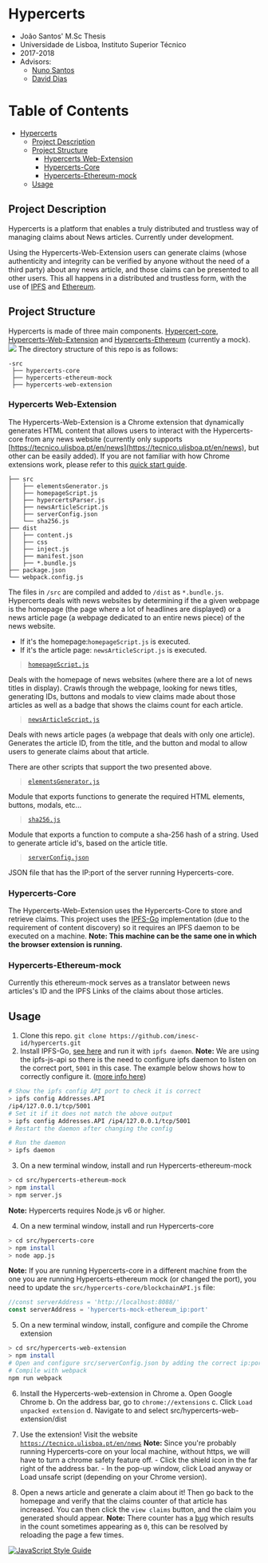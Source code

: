 # Hypercerts

- João Santos' M.Sc Thesis
- Universidade de Lisboa, Instituto Superior Técnico
- 2017-2018
- Advisors: 
  - [Nuno Santos](http://www.gsd.inesc-id.pt/~nsantos/)
  - [David Dias](http://daviddias.me/)
  
Table of Contents
=================

   * [Hypercerts](#hypercerts)
      * [Project Description](#project-description)
      * [Project Structure](#project-structure)
         * [Hypercerts Web-Extension](#hypercerts-web-extension)
         * [Hypercerts-Core](#hypercerts-core)
         * [Hypercerts-Ethereum-mock](#hypercerts-ethereum-mock)
      * [Usage](#usage)

## Project Description

Hypercerts is a platform that enables a truly distributed and trustless way of managing claims about News articles.
Currently under development.

Using the Hypercerts-Web-Extension users can generate claims  (whose authenticity and integrity can be verified by anyone without the need of a third party) about any news article, and those claims can be presented to all other users. This all happens in a distributed and trustless form, with the use of [IPFS](https://ipfs.io) and [Ethereum](https://www.ethereum.org).

## Project Structure
Hypercerts is made of three main components. [Hypercert-core](https://github.com/inesc-id/hypercerts/tree/master/src/hypercerts-core), [Hypercerts-Web-Extension](https://github.com/inesc-id/hypercerts/tree/master/src/hypercerts-web-extension) and [Hypercerts-Ethereum](https://github.com/inesc-id/hypercerts/tree/master/src/hypercerts-ethereum-mock) (currently a mock).
![](https://github.com/inesc-id/hypercerts-pm/blob/master/images/hc-arch2.jpg?raw=true)
The directory structure of this repo is as follows:
```
-src
 ├── hypercerts-core
 ├── hypercerts-ethereum-mock
 ├── hypercerts-web-extension
 ```
### Hypercerts Web-Extension
The Hypercerts-Web-Extension is a Chrome extension that dynamically generates HTML content that allows users to interact with the Hypercerts-core from any news website (currently only supports [https://tecnico.ulisboa.pt/en/news](https://tecnico.ulisboa.pt/en/news), but other can be easily added).
If you are not familiar with how Chrome extensions work, please refer to this [quick start guide](https://developer.chrome.com/extensions/getstarted).
```
├── src
│   ├── elementsGenerator.js
│   ├── homepageScript.js
│   ├── hypercertsParser.js
│   ├── newsArticleScript.js
│   ├── serverConfig.json
│   └── sha256.js
├── dist
│   ├── content.js
│   ├── css
│   ├── inject.js
│   ├── manifest.json
│   ├── *.bundle.js
├── package.json
└── webpack.config.js
```

The files in `/src` are compiled and added to `/dist` as `*.bundle.js`.
Hypercerts deals with news websites by determining if the a given webpage is the homepage (the page where a lot of headlines are displayed) or a news article page (a webpage dedicated to an entire news piece) of the news website. 
- If it's the homepage:`homepageScript.js` is executed.
- If it's the article page: `newsArticleScript.js` is executed. 
 
> [`homepageScript.js`](https://github.com/inesc-id/hypercerts/blob/weekly-goals-build-extension/src/hypercerts-web-extension/src/homepageScript.js)

Deals with the homepage of news websites (where there are a lot of news titles in display). Crawls through the webpage, looking for news titles, generating IDs, buttons and modals to view claims made about those articles as well as a badge that shows the claims count for each article. 

> [`newsArticleScript.js`](https://github.com/inesc-id/hypercerts/blob/weekly-goals-build-extension/src/hypercerts-web-extension/src/newsArticleScript.js)

Deals with news article pages (a webpage that deals with only one article). Generates the article ID, from the title, and the button and modal to allow users to generate claims about that article.

There are other scripts that support the two presented above.
> [`elementsGenerator.js`](https://github.com/inesc-id/hypercerts/blob/weekly-goals-build-extension/src/hypercerts-web-extension/src/elementsGenerator.js)

Module that exports functions to generate the required HTML elements, buttons, modals, etc...

> [`sha256.js`](https://github.com/inesc-id/hypercerts/blob/weekly-goals-build-extension/src/hypercerts-web-extension/src/sha256.js)

Module that exports a function to compute a sha-256 hash of a string. Used to generate article id's, based on the article title.

> [`serverConfig.json`](https://github.com/inesc-id/hypercerts/blob/weekly-goals-build-extension/src/hypercerts-web-extension/src/serverConfig.json)

JSON file that has the IP:port of the server running Hypercerts-core.

### Hypercerts-Core

The Hypercerts-Web-Extension uses the Hypercerts-Core to store and retrieve claims.
This project uses the [IPFS-Go](https://github.com/ipfs/go-ipfs) implementation (due to the requirement of content discovery) so it requires an IPFS daemon to be executed on a machine. 
**Note: This machine can be the same one in which the browser extension is running.**

### Hypercerts-Ethereum-mock
Currently this ethereum-mock serves as a translator between news articles's ID and the IPFS Links of the claims about those articles.

## Usage
1. Clone this repo.
`git clone https://github.com/inesc-id/hypercerts.git` 
2. Install IPFS-Go, [see here](https://github.com/ipfs/go-ipfs#install) and run it with `ipfs daemon`.
**Note:** We are using the ipfs-js-api so there is the need to configure ipfs daemon to listen on the correct port, `5001` in this case. The example below shows how to correctly configure it. ([more info here](https://github.com/ipfs/js-ipfs-api#install))
```sh
# Show the ipfs config API port to check it is correct
> ipfs config Addresses.API
/ip4/127.0.0.1/tcp/5001
# Set it if it does not match the above output
> ipfs config Addresses.API /ip4/127.0.0.1/tcp/5001
# Restart the daemon after changing the config

# Run the daemon
> ipfs daemon
```
3. On a new terminal window, install and run Hypercerts-ethereum-mock
```sh
> cd src/hypercerts-ethereum-mock
> npm install
> npm server.js
```
**Note:** Hypercerts requires Node.js v6 or higher.

4. On a new terminal window, install and run Hypercerts-core
```sh
> cd src/hypercerts-core
> npm install
> node app.js
```

**Note:** If you are running Hypercerts-core in a different machine from the one you are running Hypercerts-ethereum mock (or changed the port), you need to update the `src/hypercerts-core/blockchainAPI.js` file:
```js
//const serverAddress = 'http://localhost:8088/'
const serverAddress = 'hypercerts-mock-ethereum_ip:port'
```



5. On a new terminal window, install, configure and compile the Chrome extension
```sh
> cd src/hypercerts-web-extension
> npm install
# Open and configure src/serverConfig.json by adding the correct ip:port of your running IPFS daemon in serverAddress (ignore the _serverAddress)
# Compile with webpack
npm run webpack
```
6. Install the Hypercerts-web-extension in Chrome
    a. Open Google Chrome
    b. On the address bar, go to `chrome://extensions`
    c. Click `Load unpacked extension`
    d. Navigate to and select src/hypercerts-web-extension/dist

7. Use the extension! Visit the website [`https://tecnico.ulisboa.pt/en/news`](https://tecnico.ulisboa.pt/en/news)
**Note:** Since you're probably running Hypercerts-core on your local machine, without https, we will have to turn a chrome safety feature off.
            - Click the shield icon in the far right of the address bar.
            - In the pop-up window, click Load anyway or Load unsafe script (depending on your Chrome version).

8. Open a news article and generate a claim about it! Then go back to the homepage and verify that the claims counter of that article has increased. You can then click the `view claims` button, and the claim you generated should appear.
**Note:** There counter has a [bug](https://github.com/inesc-id/hypercerts/issues/7) which results in the count sometimes appearing as `0`, this can be resolved by reloading the page a few times.

[![JavaScript Style Guide](https://cdn.rawgit.com/standard/standard/master/badge.svg)](https://github.com/standard/standard)
